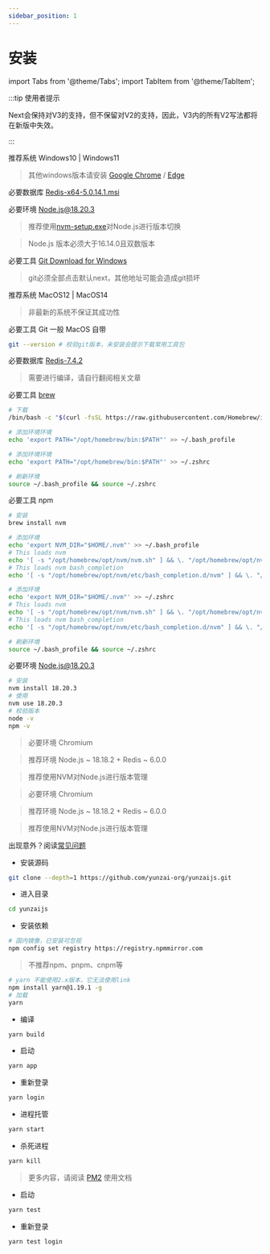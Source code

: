 ```yaml
---
sidebar_position: 1
---
```


# 安装

import Tabs from '@theme/Tabs';
import TabItem from '@theme/TabItem';

:::tip 使用者提示

Next会保持对V3的支持，但不保留对V2的支持，因此，V3内的所有V2写法都将在新版中失效。

:::

<Tabs>
  <TabItem value="q" label="Windows" default>
  
推荐系统 Windows10 | Windows11

> 其他windows版本请安装 [Google Chrome](https://www.google.cn/intl/zh-CN/chrome/) / [Edge](https://www.microsoft.com/zh-cn/edge)

必要数据库 [Redis-x64-5.0.14.1.msi](https://github.com/tporadowski/redis/releases)

必要环境 [Node.js@18.20.3](https://nodejs.org/zh-cn)

> 推荐使用[nvm-setup.exe](https://github.com/coreybutler/nvm-windows/releases)对Node.js进行版本切换

> Node.js 版本必须大于16.14.0且双数版本

必要工具 [Git Download for Windows](https://git-scm.com/)

> git必须全部点击默认next，其他地址可能会造成git损坏

  </TabItem>
  <TabItem value="2" label="MacOS">

推荐系统 MacOS12 | MacOS14

> 非最新的系统不保证其成功性

必要工具 Git 一般 MacOS 自带

```bash
git --version # 校验git版本，未安装会提示下载常用工具包
```

必要数据库 [Redis-7.4.2](https://redis.io/downloads/)

> 需要进行编译，请自行翻阅相关文章

必要工具 [brew](https://brew.sh/)

```bash
# 下载
/bin/bash -c "$(curl -fsSL https://raw.githubusercontent.com/Homebrew/install/HEAD/install.sh)"
```

```bash
# 添加环境环境
echo 'export PATH="/opt/homebrew/bin:$PATH"' >> ~/.bash_profile
```

```bash
# 添加环境环境
echo 'export PATH="/opt/homebrew/bin:$PATH"' >> ~/.zshrc
```

```bash
# 刷新环境
source ~/.bash_profile && source ~/.zshrc
```

必要工具 npm

```bash
# 安装
brew install nvm
```

```bash
# 添加环境
echo 'export NVM_DIR="$HOME/.nvm"' >> ~/.bash_profile
# This loads nvm
echo '[ -s "/opt/homebrew/opt/nvm/nvm.sh" ] && \. "/opt/homebrew/opt/nvm/nvm.sh"' >> ~/.bash_profile
# This loads nvm bash_completion
echo '[ -s "/opt/homebrew/opt/nvm/etc/bash_completion.d/nvm" ] && \. "/opt/homebrew/opt/nvm/etc/bash_completion.d/nvm"' >> ~/.bash_profile
```

```bash
# 添加环境
echo 'export NVM_DIR="$HOME/.nvm"' >> ~/.zshrc
# This loads nvm
echo '[ -s "/opt/homebrew/opt/nvm/nvm.sh" ] && \. "/opt/homebrew/opt/nvm/nvm.sh"' >> ~/.zshrc
# This loads nvm bash_completion
echo '[ -s "/opt/homebrew/opt/nvm/etc/bash_completion.d/nvm" ] && \. "/opt/homebrew/opt/nvm/etc/bash_completion.d/nvm"' >> ~/.zshrc
```

```bash
# 刷新环境
source ~/.bash_profile && source ~/.zshrc
```

必要环境 Node.js@18.20.3

```bash
# 安装
nvm install 18.20.3
# 使用
nvm use 18.20.3
# 校验版本
node -v
npm -v
```

  </TabItem>
  <TabItem value="3" label="Centos X86">

> 必要环境 Chromium

> 推荐环境 Node.js ~ 18.18.2 + Redis ~ 6.0.0

> 推荐使用NVM对Node.js进行版本管理

  </TabItem>
  <TabItem value="4" label="Ubuntu X86">

> 必要环境 Chromium

> 推荐环境 Node.js ~ 18.18.2 + Redis ~ 6.0.0

> 推荐使用NVM对Node.js进行版本管理

  </TabItem>
</Tabs>

出现意外？阅读[常见问题](../x-other/3-common-problem.md)

- 安装源码

```sh
git clone --depth=1 https://github.com/yunzai-org/yunzaijs.git
```

- 进入目录

```sh
cd yunzaijs
```

- 安装依赖

```sh
# 国内镜像，已安装可忽视
npm config set registry https://registry.npmmirror.com
```

> 不推荐npm、pnpm、cnpm等

```sh
# yarn 不能使用2.x版本，它无法使用link
npm install yarn@1.19.1 -g
# 加载
yarn
```

<Tabs>
  <TabItem value="正式环境" label="正式环境">

- 编译

```sh
yarn build
```

- 启动

```sh
yarn app
```

- 重新登录

```sh
yarn login
```

- 进程托管

```sh
yarn start
```

- 杀死进程

```sh
yarn kill
```

> 更多内容，请阅读 [PM2](https://pm2.keymetrics.io/) 使用文档

</TabItem>
<TabItem value="测试环境" label="测试环境">

- 启动

```sh
yarn test
```

- 重新登录

```sh
yarn test login
```

  </TabItem>
</Tabs>

